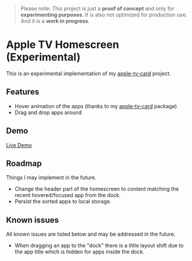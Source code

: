 > Please note: This project is just a **proof of concept** and only for **experimenting purposes**. It is also not optimized for production use. And it is a **work in progress**.

# Apple TV Homescreen (Experimental)

This is an experimental implementation of my [apple-tv-card](https://github.com/marcreichel/apple-tv-card) project.

## Features

- Hover animation of the apps (thanks to my [apple-tv-card](https://github.com/marcreichel/apple-tv-card) package)
- Drag and drop apps around

## Demo

[Live Demo](https://marcreichel.github.io/apple-tv)

## Roadmap

Things I may implement in the future.

- Change the header part of the homescreen to content matching the recent hovered/focused app from the dock.
- Persist the sorted apps to local storage.

## Known issues

All known issues are listed below and may be addressed in the future.

- When dragging an app to the "dock" there is a little layout shift due to the app title which is hidden for apps inside
  the dock.

